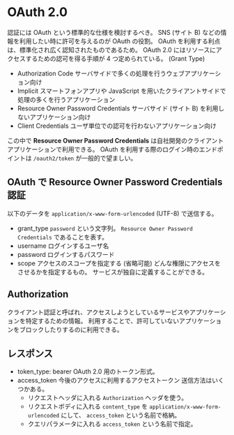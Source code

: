 # OAuth 2.0
認証には OAuth という標準的な仕様を検討するべき。
SNS (サイト B) などの情報を利用したい時に許可を与えるのが OAuth の役割。
OAuth を利用する利点は、標準化され広く認知されたものであるため。
OAuth 2.0 にはリソースにアクセスするための認可を得る手順が 4 つ定められている。 (Grant Type)

- Authorization Code
  サーバサイドで多くの処理を行うウェブアプリケーション向け
- Implicit
  スマートフォンアプリや JavaScript を用いたクライアントサイドで処理の多くを行うアプリケーション
- Resource Owner Password Credentials
  サーバサイド (サイト B) を利用しないアプリケーション向け
- Client Credentials
  ユーザ単位での認可を行わないアプリケーション向け

この中で **Resource Owner Password Credentials** は自社開発のクライアントアプリケーションで利用できる。
OAuth を利用する際のログイン時のエンドポイントは `/oauth2/token` が一般的で望ましい。

## OAuth で Resource Owner Password Credentials 認証
以下のデータを `application/x-www-form-urlencoded` (UTF-8) で送信する。

- grant_type
  `password` という文字列。
  `Resource Owner Password Credentials` であることを表す。
- username
  ログインするユーザ名
- password
  ログインするパスワード
- scope
  アクセスのスコープを指定する (省略可能)
  どんな権限にアクセスをさせるかを指定するもの。
  サービスが独自に定義することができる。

## Authorization
クライアント認証と呼ばれ、アクセスしようとしているサービスやアプリケーションを特定するための情報。
利用することで、許可していないアプリケーションをブロックしたりするのに利用できる。

## レスポンス
- token_type: bearer
  OAuth 2.0 用のトークン形式。
- access_token
  今後のアクセスに利用するアクセストークン
  送信方法はいくつかある。
  - リクエストヘッダに入れる
    `Authorization` ヘッダを使う。
  - リクエストボディに入れる
    `content_type` を `application/x-www-form-urlencoded` にして、
    `access_token` という名前で格納。
  - クエリパラメータに入れる
    `access_token` という名前で指定。
